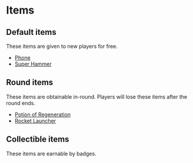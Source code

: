 # Items
## Default items
These items are given to new players for free.

* [Phone](./phone.md)
* [Super Hammer](./super-hammer.md)

## Round items
These items are obtainable in-round. Players will lose these items after the round ends. 

<!-- * [Plot Armor](./plot-armor.md) -->
* [Potion of Regeneration](./potion-of-regeneration.md)
* [Rocket Launcher](./rocket-launcher.md)

<!-- ## Purchasable items
These items are purchasable in The Dreamstone Shop.

* [Inner-gy Dragon](./inner-gy-dragon.md)
* [LoveGiver-HT](./lovegiver-ht.md)
* [Scatterburst](./scatterburst.md)
* [Panic Button](./panic-button.md) -->

## Collectible items
These items are earnable by badges.

<!-- * [Corrupted Part](./corrupted-part.md) -->
